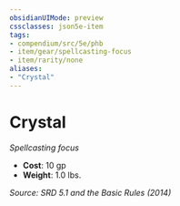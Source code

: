 ```yaml
---
obsidianUIMode: preview
cssclasses: json5e-item
tags:
- compendium/src/5e/phb
- item/gear/spellcasting-focus
- item/rarity/none
aliases: 
- "Crystal"
---
```

# Crystal
*Spellcasting focus*  

- **Cost**: 10 gp
- **Weight**: 1.0 lbs.

*Source: SRD 5.1 and the Basic Rules (2014)*